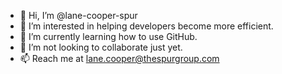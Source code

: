 - 👋 Hi, I’m @lane-cooper-spur
- 👀 I’m interested in helping developers become more efficient.
- 🌱 I’m currently learning how to use GitHub.
- 💞️ I’m not looking to collaborate just yet.
- 📫 Reach me at lane.cooper@thespurgroup.com

<!---
lane-cooper-spur/lane-cooper-spur is a ✨ special ✨ repository because its `README.md` (this file) appears on your GitHub profile.
You can click the Preview link to take a look at your changes.
--->
